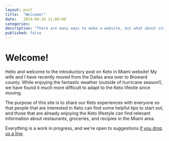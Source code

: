 ```yaml
---
layout: post
title:  "Welcome!"
date:   2019-09-24 11:00:00
categories: 
description: "There are many ways to make a website, but what about static site generators"
published: false
---
```


# Welcome!

Hello and welcome to the introductory post on Keto in Miami website! My wife and I have recently moved from the Dallas area over to Broward county. While enjoying the fantastic weather (outside of hurricane season!), we have found it much more difficult to adapt to the Keto lifestle since moving.

The purpose of this site is to share our Keto experiences with everyone so that people that are interested in Keto can find some helpful tips to start out, and those that are already enjoying the Keto lifestyle can find relevant information about restaurants, groceries, and recipies in the Miami area.

Everything is a work in progress, and we're open to suggestions [if you drop us a line](mailto:ketoinmiami@protonmail.com).
